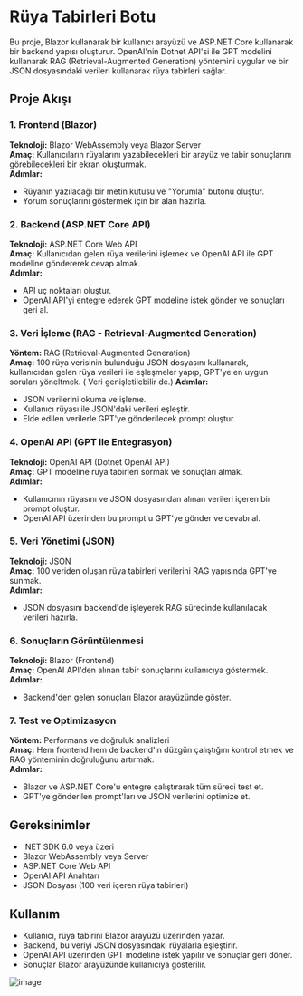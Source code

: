 # Rüya Tabirleri Botu

Bu proje, Blazor kullanarak bir kullanıcı arayüzü ve ASP.NET Core kullanarak bir backend yapısı oluşturur. OpenAI'nin Dotnet API'si ile GPT modelini kullanarak RAG (Retrieval-Augmented Generation) yöntemini uygular ve bir JSON dosyasındaki verileri kullanarak rüya tabirleri sağlar.

## Proje Akışı

### 1. Frontend (Blazor)
**Teknoloji:** Blazor WebAssembly veya Blazor Server  
**Amaç:** Kullanıcıların rüyalarını yazabilecekleri bir arayüz ve tabir sonuçlarını görebilecekleri bir ekran oluşturmak.  
**Adımlar:**  
- Rüyanın yazılacağı bir metin kutusu ve "Yorumla" butonu oluştur.
- Yorum sonuçlarını göstermek için bir alan hazırla.

### 2. Backend (ASP.NET Core API)
**Teknoloji:** ASP.NET Core Web API  
**Amaç:** Kullanıcıdan gelen rüya verilerini işlemek ve OpenAI API ile GPT modeline göndererek cevap almak.  
**Adımlar:**  
- API uç noktaları oluştur.
- OpenAI API'yi entegre ederek GPT modeline istek gönder ve sonuçları geri al.

### 3. Veri İşleme (RAG - Retrieval-Augmented Generation)
**Yöntem:** RAG (Retrieval-Augmented Generation)  
**Amaç:** 100 rüya verisinin bulunduğu JSON dosyasını kullanarak, kullanıcıdan gelen rüya verileri ile eşleşmeler yapıp, GPT'ye en uygun soruları yöneltmek.  ( Veri genişletilebilir de.)
**Adımlar:**  
- JSON verilerini okuma ve işleme.
- Kullanıcı rüyası ile JSON'daki verileri eşleştir.
- Elde edilen verilerle GPT'ye gönderilecek prompt oluştur.

### 4. OpenAI API (GPT ile Entegrasyon)
**Teknoloji:** OpenAI API (Dotnet OpenAI API)  
**Amaç:** GPT modeline rüya tabirleri sormak ve sonuçları almak.  
**Adımlar:**  
- Kullanıcının rüyasını ve JSON dosyasından alınan verileri içeren bir prompt oluştur.
- OpenAI API üzerinden bu prompt'u GPT'ye gönder ve cevabı al.

### 5. Veri Yönetimi (JSON)
**Teknoloji:** JSON  
**Amaç:** 100 veriden oluşan rüya tabirleri verilerini RAG yapısında GPT'ye sunmak.  
**Adımlar:**  
- JSON dosyasını backend'de işleyerek RAG sürecinde kullanılacak verileri hazırla.

### 6. Sonuçların Görüntülenmesi
**Teknoloji:** Blazor (Frontend)  
**Amaç:** OpenAI API'den alınan tabir sonuçlarını kullanıcıya göstermek.  
**Adımlar:**  
- Backend'den gelen sonuçları Blazor arayüzünde göster.

### 7. Test ve Optimizasyon
**Yöntem:** Performans ve doğruluk analizleri  
**Amaç:** Hem frontend hem de backend'in düzgün çalıştığını kontrol etmek ve RAG yönteminin doğruluğunu artırmak.  
**Adımlar:**  
- Blazor ve ASP.NET Core'u entegre çalıştırarak tüm süreci test et.
- GPT'ye gönderilen prompt'ları ve JSON verilerini optimize et.

## Gereksinimler
- .NET SDK 6.0 veya üzeri
- Blazor WebAssembly veya Server
- ASP.NET Core Web API
- OpenAI API Anahtarı
- JSON Dosyası (100 veri içeren rüya tabirleri)

## Kullanım

- Kullanıcı, rüya tabirini Blazor arayüzü üzerinden yazar.
- Backend, bu veriyi JSON dosyasındaki rüyalarla eşleştirir.
- OpenAI API üzerinden GPT modeline istek yapılır ve sonuçlar geri döner.
- Sonuçlar Blazor arayüzünde kullanıcıya gösterilir.


![image](https://github.com/user-attachments/assets/c3b8423a-7702-4358-8a14-55281b96778b)
